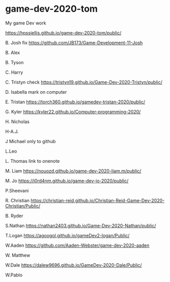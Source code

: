 # game-dev-2020-tom
My game Dev work



https://hpssjellis.github.io/game-dev-2020-tom/public/




B. Josh    fix https://github.com/JB173/Game-Development-11-Josh

B. Alex

B. Tyson

C. Harry

C. Tristyn check  https://tristyn19.github.io/Game-Dev-2020-Tristyn/public/

D. Isabella  mark on computer

E. Tristan   https://torch360.github.io/gamedev-tristan-2020/public/

G. Kyler     https://kyler22.github.io/Computer-programming-2020/

H. Nicholas

H-A.J.

J Michael  only to github

L.Leo

L. Thomas  link to onenote

M. Liam   https://nouozd.github.io/game-dev-2020-liam.m/public/

M. Jo     https://j0rd4nm.github.io/game-dev-jo-2020/public/

P.Sheevani

R. Christian    https://christian-reid.github.io/Christian-Reid-Game-Dev-2020-Christian/Public/

B. Ryder   

S.Nathan     https://nathan2403.github.io/Game-Dev-2020-Nathan/public/

T.Logan   https://agoogol.github.io/gameDev2-logan/Public/

W.Aaden   https://github.com/Aaden-Webster/game-dev-2020-aaden


W. Matthew


W.Dale    https://dalew9696.github.io/GameDev-2020-Dale/Public/

W.Pablo






